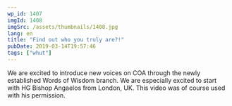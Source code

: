 ```yaml
---
wp_id: 1407
imgId: 1408
imgSrc: /assets/thumbnails/1408.jpg
lang: en
title: "Find out who you truly are?!"
pubDate: 2019-03-14T19:57:46
tags: ["whut"]
---
```


<!-- page: 6 -->

<p><span data-contrast="auto">We are excited to introduce new voices on COA through the newly established Words of Wisdom branch. We are especially excited to start with HG Bishop </span><span data-contrast="auto">Angaelos</span><span data-contrast="auto"> from London, UK.</span><span data-contrast="auto"> This video was of course used with his permission. </span></p>
